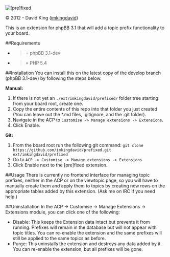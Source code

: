 ![[pre]fixed](http://www.thedavidking.com/mods/prefixed/prefixed_logo_small.png "[pre]fixed")

© 2012 - David King ([imkingdavid](http://www.thedavidking.com))

This is an extension for phpBB 3.1 that will add a topic prefix functionality to your board.

##Requirements
- >= phpBB 3.1-dev
- >= PHP 5.4

##Installation
You can install this on the latest copy of the develop branch (phpBB 3.1-dev) by following the steps below.

**Manual:**

1. If there is not yet an `./ext/imkingdavid/prefixed/` folder tree starting from your board root, create one.
2. Copy the entire contents of this repo into that folder you just created (You can leave out the *.md files, .gitignore, and the .git folder).
3. Navigate in the ACP to `Customise -> Manage extensions -> Extensions`.
4. Click Enable.

**Git:**

1. From the board root run the following git command:
`git clone https://github.com/imkingdavid/prefixed.git ext/imkingdavid/prefixed`
2. Go to `ACP -> Customise -> Manage extensions -> Extensions`
3. Click Enable next to the [pre]fixed extension.

##Usage
There is currently no frontend interface for managing topic prefixes, neither in the ACP or on the viewtopic page, so you will have to manually create them and apply them to topics by creating new rows on the appropriate tables added by this extension. (Ask me on IRC if you need help.)

##Uninstallation
In the ACP -> Customise -> Manage Extensions -> Extensions module, you can click one of the following:
- Disable: This keeps the Extension data intact but prevents it from running. Prefixes will remain in the database but will not appear with topic titles. You can re-enable the extension and the same prefixes will still be applied to the same topics as before.
- Purge: This uninstalls the extension and destroys any data added by it. You can re-enable the extension, but all prefixes will be gone.
